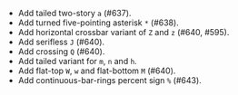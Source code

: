  * Add tailed two-story `a` (#637).
 * Add turned five-pointing asterisk `*` (#638).
 * Add horizontal crossbar variant of `Z` and `z` (#640, #595).
 * Add serifless `J` (#640).
 * Add crossing `Q` (#640).
 * Add tailed variant for `m`, `n` and `h`.
 * Add flat-top `W`, `w` and flat-bottom `M` (#640).
 * Add continuous-bar-rings percent sign `%` (#643).